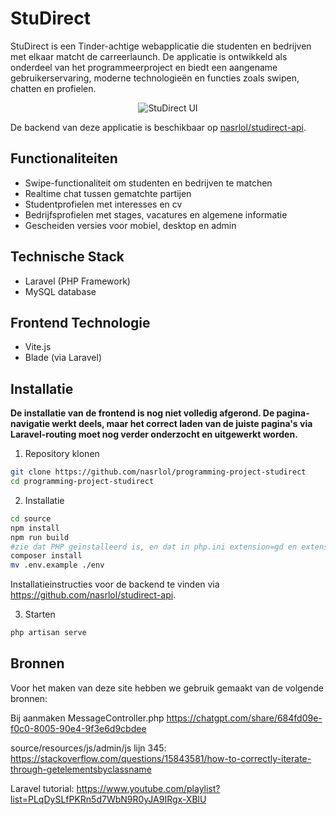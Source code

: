 # StuDirect

StuDirect is een Tinder-achtige webapplicatie die studenten en bedrijven met elkaar matcht de carreerlaunch. 
De applicatie is ontwikkeld als onderdeel van het programmeerproject en biedt een aangename gebruikerservaring, moderne technologieën en functies zoals swipen, chatten en profielen.

<p align="center">
  <img src="https://github.com/user-attachments/assets/8a2230b3-5fd6-4c3a-99ef-2bc7d66b84d1" alt="StuDirect UI">
</p>

De backend van deze applicatie is beschikbaar op [nasrlol/studirect-api](https://github.com/nasrlol/studirect-api).

## Functionaliteiten

- Swipe-functionaliteit om studenten en bedrijven te matchen
- Realtime chat tussen gematchte partijen
- Studentprofielen met interesses en cv
- Bedrijfsprofielen met stages, vacatures en algemene informatie
- Gescheiden versies voor mobiel, desktop en admin

## Technische Stack

- Laravel (PHP Framework)
- MySQL database

## Frontend Technologie

- Vite.js
- Blade (via Laravel)


## Installatie


**De installatie van de frontend is nog niet volledig afgerond. De pagina-navigatie werkt deels, maar het correct laden van de juiste pagina's via Laravel-routing moet nog verder onderzocht en uitgewerkt worden.**

1. Repository klonen

```bash
git clone https://github.com/nasrlol/programming-project-studirect
cd programming-project-studirect
```
2. Installatie

```bash
cd source 
npm install
npm run build
#zie dat PHP geïnstalleerd is, en dat in php.ini extension=gd en extension=fileinfo geïnstalleerd zijn.
composer install
mv .env.example ./env
```

Installatieinstructies voor de backend te vinden via https://github.com/nasrlol/studirect-api.

3. Starten
```bash
php artisan serve
```

## Bronnen

Voor het maken van deze site hebben we gebruik gemaakt van de volgende bronnen:

Bij aanmaken MessageController.php
https://chatgpt.com/share/684fd09e-f0c0-8005-90e4-9f3e6d9cbdee

source/resources/js/admin/js lijn 345: 
https://stackoverflow.com/questions/15843581/how-to-correctly-iterate-through-getelementsbyclassname

Laravel tutorial: https://www.youtube.com/playlist?list=PLqDySLfPKRn5d7WbN9R0yJA9IRgx-XBlU